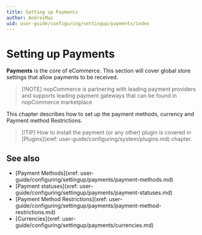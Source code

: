 ```yaml
---
title: Setting up Payments
author: AndreiMaz
uid: user-guide/configuring/settingup/payments/index
---
```


# Setting up Payments

**Payments** is the core of eCommerce. This section will cover global store settings that allow payments to be received.

> [!NOTE] nopCommerce is partnering with leading payment providers and supports leading payment gateways that can be found in nopCommerce marketplace

This chapter describes how to set up the payment methods, currency and Payment method Restrictions.

> [!TIP] How to install the payment (or any other) plugin is covered in [Plugins](xref: user-guide/configuring/system/plugins.md) chapter.

## See also

- [Payment Methods](xref: user-guide/configuring/settingup/payments/payment-methods.md)
- [Payment statuses](xref: user-guide/configuring/settingup/payments/payment-statuses.md)
- [Payment Method Restrictions](xref: user-guide/configuring/settingup/payments/payment-method-restrictions.md)
- [Currencies](xref: user-guide/configuring/settingup/payments/currencies.md)